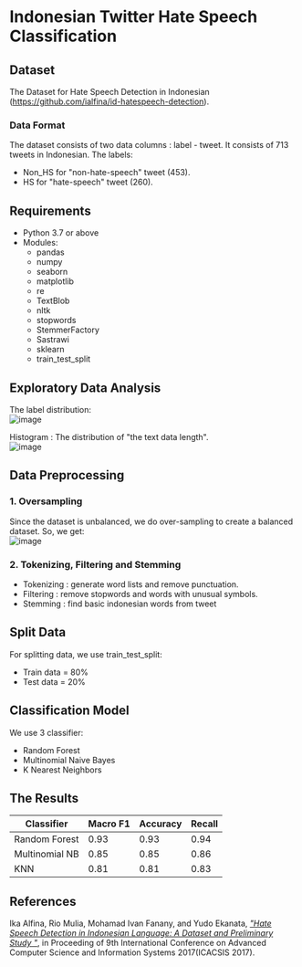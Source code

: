 # Indonesian Twitter Hate Speech Classification

## Dataset
The Dataset for Hate Speech Detection in Indonesian (https://github.com/ialfina/id-hatespeech-detection).

### Data Format
The dataset consists of two data columns : label - tweet. It consists of 713 tweets in Indonesian.
The labels:
- Non_HS for "non-hate-speech" tweet (453).
- HS for "hate-speech" tweet (260).

## Requirements
* Python 3.7 or above
* Modules:
  * pandas
  * numpy
  * seaborn
  * matplotlib
  * re
  * TextBlob
  * nltk
  * stopwords
  * StemmerFactory
  * Sastrawi
  * sklearn
  * train_test_split

## Exploratory Data Analysis
The label distribution:\
![image](https://user-images.githubusercontent.com/54148951/196093666-76586d09-1400-4522-a68b-b11716748ceb.png)

Histogram : The distribution of "the text data length".\
![image](https://user-images.githubusercontent.com/54148951/196093453-d2f81067-7430-4e0b-a3e9-98b536cfedc2.png)

## Data Preprocessing
### 1. Oversampling
Since the dataset is unbalanced, we do over-sampling to create a balanced dataset. So, we get:\
![image](https://user-images.githubusercontent.com/54148951/196094271-aba5c010-27bd-485d-a131-e4a2354c9363.png)
### 2. Tokenizing, Filtering and Stemming
* Tokenizing : generate word lists and remove punctuation.
* Filtering : remove stopwords and words with unusual symbols.
* Stemming : find basic indonesian words from tweet

## Split Data
For splitting data, we use train_test_split:
- Train data = 80%
- Test data = 20%

## Classification Model
We use 3 classifier:
* Random Forest
* Multinomial Naive Bayes
* K Nearest Neighbors

## The Results
|     Classifier   |   Macro F1    |   Accuracy   |   Recall   |
|------------------|---------------|--------------|------------|
|   Random Forest  |     0.93      |     0.93     |    0.94    |
|  Multinomial NB  |     0.85      |     0.85     |    0.86    |
|       KNN        |     0.81      |     0.81     |    0.83    |


## References
Ika Alfina, Rio Mulia, Mohamad Ivan Fanany, and Yudo Ekanata, [_"Hate Speech Detection in Indonesian Language: A Dataset and Preliminary Study
"_](https://ieeexplore.ieee.org/abstract/document/8355039), in Proceeding of 9th International Conference on Advanced Computer Science and Information Systems 2017(ICACSIS 2017).
